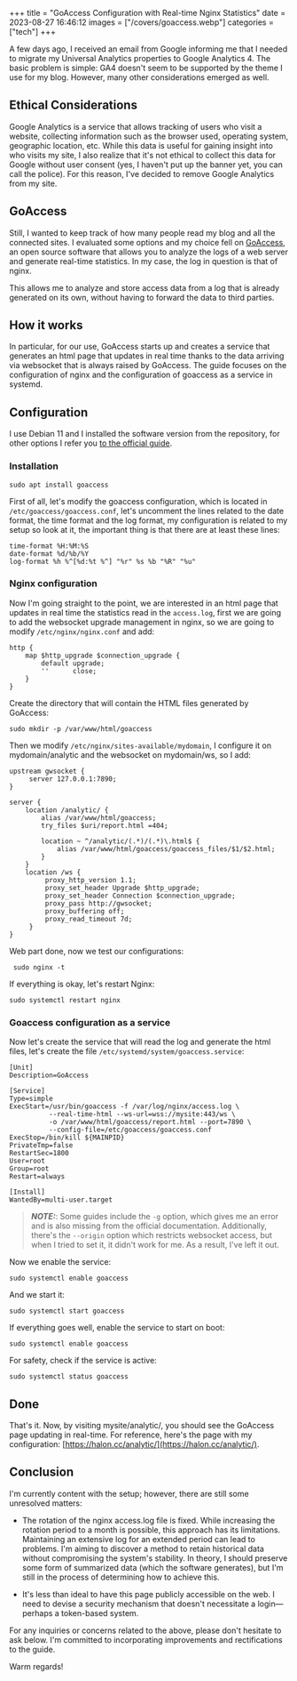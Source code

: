 +++
title = "GoAccess Configuration with Real-time Nginx Statistics"
date = 2023-08-27 16:46:12
images = ["/covers/goaccess.webp"]
categories = ["tech"]
+++

A few days ago, I received an email from Google informing me that I needed to migrate my Universal Analytics properties to Google Analytics 4. The basic problem is simple: GA4 doesn't seem to be supported by the theme I use for my blog. However, many other considerations emerged as well.

## Ethical Considerations
Google Analytics is a service that allows tracking of users who visit a website, collecting information such as the browser used, operating system, geographic location, etc. While this data is useful for gaining insight into who visits my site, I also realize that it's not ethical to collect this data for Google without user consent (yes, I haven't put up the banner yet, you can call the police). For this reason, I've decided to remove Google Analytics from my site.

## GoAccess
Still, I wanted to keep track of how many people read my blog and all the connected sites. I evaluated some options and my choice fell on [GoAccess](https://goaccess.io/), an open source software that allows you to analyze the logs of a web server and generate real-time statistics. In my case, the log in question is that of nginx.

This allows me to analyze and store access data from a log that is already generated on its own, without having to forward the data to third parties.

## How it works

In particular, for our use, GoAccess starts up and creates a service that generates an html page that updates in real time thanks to the data arriving via websocket that is always raised by GoAccess. The guide focuses on the configuration of nginx and the configuration of goaccess as a service in systemd.

## Configuration

I use Debian 11 and I installed the software version from the repository, for other options I refer you [to the official guide](https://goaccess.io/download#distro).

### Installation

```shell
sudo apt install goaccess
```

First of all, let's modify the goaccess configuration, which is located in `/etc/goaccess/goaccess.conf`, let's uncomment the lines related to the date format, the time format and the log format, my configuration is related to my setup so look at it, the important thing is that there are at least these lines:

```shell
time-format %H:%M:%S
date-format %d/%b/%Y
log-format %h %^[%d:%t %^] "%r" %s %b "%R" "%u"
```

### Nginx configuration

Now I'm going straight to the point, we are interested in an html page that updates in real time the statistics read in the `access.log`, first we are going to add the websocket upgrade management in nginx, so we are going to modify `/etc/nginx/nginx.conf` and add:

```shell
http {
    map $http_upgrade $connection_upgrade {
        default upgrade;
        ''      close;
    }
}
```

Create the directory that will contain the HTML files generated by GoAccess:

```shell
sudo mkdir -p /var/www/html/goaccess
```

Then we modify `/etc/nginx/sites-available/mydomain`, I configure it on mydomain/analytic and the websocket on mydomain/ws, so I add:

```shell
upstream gwsocket {
     server 127.0.0.1:7890;
}

server {
    location /analytic/ {
        alias /var/www/html/goaccess;
        try_files $uri/report.html =404;

        location ~ ^/analytic/(.*)/(.*)\.html$ {
            alias /var/www/html/goaccess/goaccess_files/$1/$2.html;
        }
    }
    location /ws {
         proxy_http_version 1.1;
         proxy_set_header Upgrade $http_upgrade;
         proxy_set_header Connection $connection_upgrade;
         proxy_pass http://gwsocket;
         proxy_buffering off;
         proxy_read_timeout 7d;
     }
}
```

Web part done, now we test our configurations:

```shell
 sudo nginx -t
```

If everything is okay, let's restart Nginx:


```shell
sudo systemctl restart nginx
```

### Goaccess configuration as a service

Now let's create the service that will read the log and generate the html files, let's create the file `/etc/systemd/system/goaccess.service`:

```shell
[Unit]
Description=GoAccess

[Service]
Type=simple
ExecStart=/usr/bin/goaccess -f /var/log/nginx/access.log \
          --real-time-html --ws-url=wss://mysite:443/ws \
          -o /var/www/html/goaccess/report.html --port=7890 \
          --config-file=/etc/goaccess/goaccess.conf 
ExecStop=/bin/kill ${MAINPID}
PrivateTmp=false
RestartSec=1800
User=root
Group=root
Restart=always

[Install]
WantedBy=multi-user.target
```
> **_NOTE:_**: Some guides include the `-g` option, which gives me an error and is also missing from the official documentation.
> Additionally, there's the `--origin` option which restricts websocket access, but when I tried to set it, it didn't work for me. As a result, I've left it out.

Now we enable the service:

```shell
sudo systemctl enable goaccess
```

And we start it:

```shell
sudo systemctl start goaccess
```

If everything goes well, enable the service to start on boot:
    
```shell
sudo systemctl enable goaccess
```

For safety, check if the service is active:

```shell
sudo systemctl status goaccess
```

## Done

That's it. Now, by visiting mysite/analytic/, you should see the GoAccess page updating in real-time. For reference, here's the page with my configuration: [https://halon.cc/analytic/](https://halon.cc/analytic/).

## Conclusion

I'm currently content with the setup; however, there are still some unresolved matters:

- The rotation of the nginx access.log file is fixed. While increasing the rotation period to a month is possible, this approach has its limitations. Maintaining an extensive log for an extended period can lead to problems. I'm aiming to discover a method to retain historical data without compromising the system's stability. In theory, I should preserve some form of summarized data (which the software generates), but I'm still in the process of determining how to achieve this.

- It's less than ideal to have this page publicly accessible on the web. I need to devise a security mechanism that doesn't necessitate a login—perhaps a token-based system.

For any inquiries or concerns related to the above, please don't hesitate to ask below. I'm committed to incorporating improvements and rectifications to the guide.

Warm regards!


